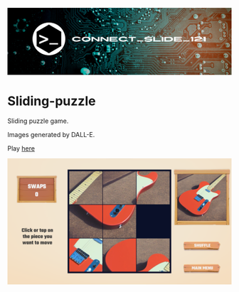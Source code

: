 ![alt text](https://github.com/Connectslide121/Sliding-puzzle/blob/master/Connect_banner_github.png)

# Sliding-puzzle

Sliding puzzle game.

Images generated by DALL-E.

Play [here](https://connect-slide-121.itch.io/sliding-puzzle)

![alt text](https://github.com/Connectslide121/Sliding-puzzle/blob/master/Captura%20de%20pantalla%202023-11-03%20121453.png)

